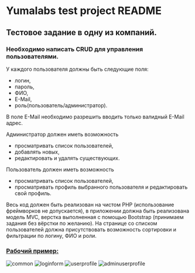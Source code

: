 # Yumalabs test project README


## Тестовое задание в одну из компаний.

### Необходимо написать CRUD для управления пользователями.

У каждого пользователя должны быть следующие поля: 
- логин, 
- пароль, 
- ФИО, 
- E-Mail, 
- роль(пользователь/администратор). 

В поле E-Mail необходимо разрешить вводить только валидный E-Mail адрес. 

Администратор должен иметь возможность
- просматривать список пользователей, 
- добавлять новых, 
- редактировать и удалять существующих.

Пользователь должен иметь возможность 
- просматривать список пользователей, 
- просматривать профиль выбранного пользователя и редактировать свой профиль. 

Весь код должен быть реализован на чистом PHP (использование фреймворков не допускается), в приложении должна быть реализована модель MVC, верстка выполненная с помощью Bootstrap (принимаем задания без вёрстки по желанию). 
На странице со списком пользователей должна присутствовать возможность сортировки и фильтрации по логину, ФИО и роли.


### [Рабочий пример:](http://yuma.danvop.com)

![common](https://user-images.githubusercontent.com/5978976/32402736-66d50c46-c176-11e7-8d75-367cc5995234.png)
![loginform](https://user-images.githubusercontent.com/5978976/32402737-67607aec-c176-11e7-98a7-7e6522421274.png)
![userprofile](https://user-images.githubusercontent.com/5978976/32402734-65eab970-c176-11e7-8376-2ef911b14ea5.png)
![adminuserprofile](https://user-images.githubusercontent.com/5978976/32402735-666dadc6-c176-11e7-8d97-aeb0280f78d3.png)

